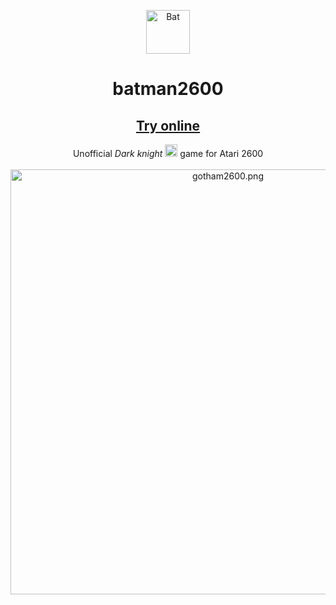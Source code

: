 <p align="center">
    <img alt="Bat" title="Dancing" src="https://s7.gifyu.com/images/dancingbat.gif" width="70">
  </a>
</p>
    
<h1 align="center">   batman2600 </h1>

<a align="center" href="https://arthurealike.github.io/batman2600/"><h2 align="center">Try online</h2></a>
    
<p align="center">
  Unofficial<em> Dark knight <img src="https://github.com/buildkite/emojis/blob/master/img-buildkite-64/batman.png" width="20" height="20" alt="batman"/></em> game for Atari 2600 <br>
<br><a href="https://gifyu.com/image/4pQr"><img src="https://s8.gifyu.com/images/gotham2600.png" alt="gotham2600.png" width="680" border="0" /></a>
</p>
